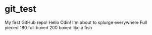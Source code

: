 # git_test
My first GitHub repo!
Hello Odin!
I'm about to splurge everywhere
Full pieced 180 full boxed 200 boxed like a fish